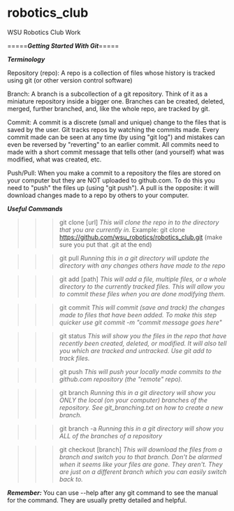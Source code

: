 robotics_club
=============

WSU Robotics Club Work



=====***Getting Started With Git***=====


***Terminology***

Repository (repo): A repo is a collection of files whose history is tracked using git (or other version control software)

Branch: A branch is a subcollection of a git repository. Think of it as a miniature repository inside a bigger one. Branches can be created, deleted, merged, further branched, and, like the whole repo, are tracked by git.

Commit: A commit is a discrete (small and unique) change to the files that is saved by the user. Git tracks repos
		by watching the commits made. Every commit made can be seen at any time (by using "git log") and
		mistakes can even be reversed by "reverting" to an earlier commit. All commits need to made with a short 		commit message that tells other (and yourself) what was modified, what was created, etc.

Push/Pull: When you make a commit to a repository the files are stored on your computer but they are NOT uploaded to
		github.com. To do this you need to "push" the files up (using "git push"). A pull is the opposite: it 			will download changes made to a repo by others to your computer.


***Useful Commands***

>>>git clone [url] *This will clone the repo in to the directory that you are currently in.*
Example: git clone https://github.com/wsu_robotics/robotics_club.git  (make sure you put that .git at the end)

>>>git pull *Running this in a git directory will update the directory with any changes others have made to the repo*

>>>git add [path] *This will add a file, multiple files, or a whole directory to the currently tracked files. This will 			allow you to commit these files when you are done modifying them.*

>>>git commit *This will commit (save and track) the changes made to files that have been added. To make this step quicker*
	    *use git commit -m "commit message goes here"*

>>>git status *This will show you the files in the repo that have recently been created, deleted, or modified. It will*
	    *also tell you which are tracked and untracked. Use git add to track files.*

>>>git push *This will push your locally made commits to the github.com repository (the "remote" repo).*

>>>git branch *Running this in a git directory will show you ONLY the local (on your computer) branches of the repository. 	    See git_branching.txt on how to create a new branch.*

>>>git branch -a *Running this in a git directory will show you ALL of the branches of a repository*

>>>git checkout [branch] *This will download the files from a branch and switch you to that branch. Don't be alarmed when 				it seems like your files are gone. They aren't. They are just on a different branch which you 				can easily switch back to.* 


***Remember:*** You can use --help after any git command to see the manual for the command. They are usually pretty detailed and helpful.
